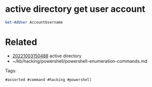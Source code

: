 # active directory get user account
```powershell
Get-AdUser AccountUsername
```

# Related

- [20221003150488](/zet/20221003150488/README.md) active directory
- ~/kb/hacking/powershell/powershell-enumeration-commands.md

Tags:

    #assorted #command #hacking #powershell
